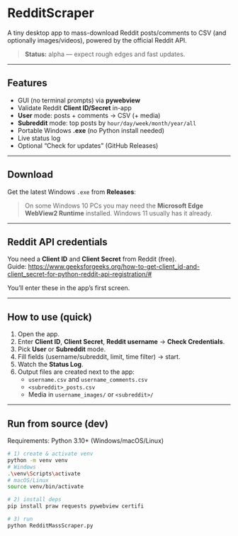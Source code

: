 # RedditScraper

A tiny desktop app to mass-download Reddit posts/comments to CSV (and optionally images/videos), powered by the official Reddit API.

> **Status:** alpha — expect rough edges and fast updates.

---

##  Features
- GUI (no terminal prompts) via **pywebview**
- Validate Reddit **Client ID/Secret** in-app
- **User** mode: posts + comments → CSV (+ media)
- **Subreddit** mode: top posts by `hour/day/week/month/year/all`
- Portable Windows **.exe** (no Python install needed)
- Live status log
- Optional “Check for updates” (GitHub Releases)

---

##  Download
Get the latest Windows `.exe` from **Releases**:  


> On some Windows 10 PCs you may need the **Microsoft Edge WebView2 Runtime** installed. Windows 11 usually has it already.

---

##  Reddit API credentials
You need a **Client ID** and **Client Secret** from Reddit (free).  
Guide: https://www.geeksforgeeks.org/how-to-get-client_id-and-client_secret-for-python-reddit-api-registration/#

You’ll enter these in the app’s first screen.

---

## How to use (quick)
1. Open the app.
2. Enter **Client ID**, **Client Secret**, **Reddit username** → **Check Credentials**.
3. Pick **User** or **Subreddit** mode.
4. Fill fields (username/subreddit, limit, time filter) → start.
5. Watch the **Status Log**.  
6. Output files are created next to the app:
   - `username.csv` and `username_comments.csv`
   - `<subreddit>_posts.csv`
   - Media in `username_images/` or `<subreddit>/`

---

## Run from source (dev)

Requirements: Python 3.10+ (Windows/macOS/Linux)

```bash
# 1) create & activate venv
python -m venv venv
# Windows
.\venv\Scripts\activate
# macOS/Linux
source venv/bin/activate

# 2) install deps
pip install praw requests pywebview certifi

# 3) run
python RedditMassScraper.py
